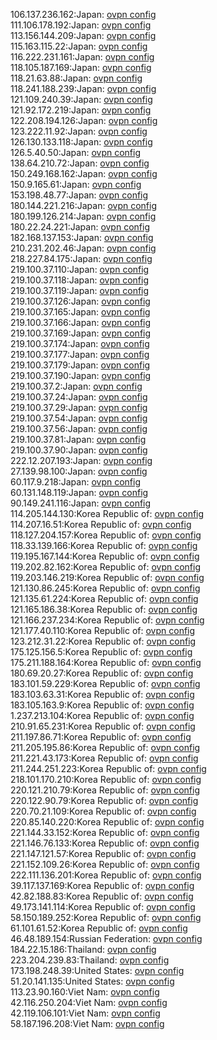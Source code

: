106.137.236.162:Japan: [ovpn config](vpn/106_137_236_162.ovpn)  
111.106.178.192:Japan: [ovpn config](vpn/111_106_178_192.ovpn)  
113.156.144.209:Japan: [ovpn config](vpn/113_156_144_209.ovpn)  
115.163.115.22:Japan: [ovpn config](vpn/115_163_115_22.ovpn)  
116.222.231.161:Japan: [ovpn config](vpn/116_222_231_161.ovpn)  
118.105.187.169:Japan: [ovpn config](vpn/118_105_187_169.ovpn)  
118.21.63.88:Japan: [ovpn config](vpn/118_21_63_88.ovpn)  
118.241.188.239:Japan: [ovpn config](vpn/118_241_188_239.ovpn)  
121.109.240.39:Japan: [ovpn config](vpn/121_109_240_39.ovpn)  
121.92.172.219:Japan: [ovpn config](vpn/121_92_172_219.ovpn)  
122.208.194.126:Japan: [ovpn config](vpn/122_208_194_126.ovpn)  
123.222.11.92:Japan: [ovpn config](vpn/123_222_11_92.ovpn)  
126.130.133.118:Japan: [ovpn config](vpn/126_130_133_118.ovpn)  
126.5.40.50:Japan: [ovpn config](vpn/126_5_40_50.ovpn)  
138.64.210.72:Japan: [ovpn config](vpn/138_64_210_72.ovpn)  
150.249.168.162:Japan: [ovpn config](vpn/150_249_168_162.ovpn)  
150.9.165.61:Japan: [ovpn config](vpn/150_9_165_61.ovpn)  
153.198.48.77:Japan: [ovpn config](vpn/153_198_48_77.ovpn)  
180.144.221.216:Japan: [ovpn config](vpn/180_144_221_216.ovpn)  
180.199.126.214:Japan: [ovpn config](vpn/180_199_126_214.ovpn)  
180.22.24.221:Japan: [ovpn config](vpn/180_22_24_221.ovpn)  
182.168.137.153:Japan: [ovpn config](vpn/182_168_137_153.ovpn)  
210.231.202.46:Japan: [ovpn config](vpn/210_231_202_46.ovpn)  
218.227.84.175:Japan: [ovpn config](vpn/218_227_84_175.ovpn)  
219.100.37.110:Japan: [ovpn config](vpn/219_100_37_110.ovpn)  
219.100.37.118:Japan: [ovpn config](vpn/219_100_37_118.ovpn)  
219.100.37.119:Japan: [ovpn config](vpn/219_100_37_119.ovpn)  
219.100.37.126:Japan: [ovpn config](vpn/219_100_37_126.ovpn)  
219.100.37.165:Japan: [ovpn config](vpn/219_100_37_165.ovpn)  
219.100.37.166:Japan: [ovpn config](vpn/219_100_37_166.ovpn)  
219.100.37.169:Japan: [ovpn config](vpn/219_100_37_169.ovpn)  
219.100.37.174:Japan: [ovpn config](vpn/219_100_37_174.ovpn)  
219.100.37.177:Japan: [ovpn config](vpn/219_100_37_177.ovpn)  
219.100.37.179:Japan: [ovpn config](vpn/219_100_37_179.ovpn)  
219.100.37.190:Japan: [ovpn config](vpn/219_100_37_190.ovpn)  
219.100.37.2:Japan: [ovpn config](vpn/219_100_37_2.ovpn)  
219.100.37.24:Japan: [ovpn config](vpn/219_100_37_24.ovpn)  
219.100.37.29:Japan: [ovpn config](vpn/219_100_37_29.ovpn)  
219.100.37.54:Japan: [ovpn config](vpn/219_100_37_54.ovpn)  
219.100.37.56:Japan: [ovpn config](vpn/219_100_37_56.ovpn)  
219.100.37.81:Japan: [ovpn config](vpn/219_100_37_81.ovpn)  
219.100.37.90:Japan: [ovpn config](vpn/219_100_37_90.ovpn)  
222.12.207.193:Japan: [ovpn config](vpn/222_12_207_193.ovpn)  
27.139.98.100:Japan: [ovpn config](vpn/27_139_98_100.ovpn)  
60.117.9.218:Japan: [ovpn config](vpn/60_117_9_218.ovpn)  
60.131.148.119:Japan: [ovpn config](vpn/60_131_148_119.ovpn)  
90.149.241.116:Japan: [ovpn config](vpn/90_149_241_116.ovpn)  
114.205.144.130:Korea Republic of: [ovpn config](vpn/114_205_144_130.ovpn)  
114.207.16.51:Korea Republic of: [ovpn config](vpn/114_207_16_51.ovpn)  
118.127.204.157:Korea Republic of: [ovpn config](vpn/118_127_204_157.ovpn)  
118.33.139.166:Korea Republic of: [ovpn config](vpn/118_33_139_166.ovpn)  
119.195.167.144:Korea Republic of: [ovpn config](vpn/119_195_167_144.ovpn)  
119.202.82.162:Korea Republic of: [ovpn config](vpn/119_202_82_162.ovpn)  
119.203.146.219:Korea Republic of: [ovpn config](vpn/119_203_146_219.ovpn)  
121.130.86.245:Korea Republic of: [ovpn config](vpn/121_130_86_245.ovpn)  
121.135.61.224:Korea Republic of: [ovpn config](vpn/121_135_61_224.ovpn)  
121.165.186.38:Korea Republic of: [ovpn config](vpn/121_165_186_38.ovpn)  
121.166.237.234:Korea Republic of: [ovpn config](vpn/121_166_237_234.ovpn)  
121.177.40.110:Korea Republic of: [ovpn config](vpn/121_177_40_110.ovpn)  
123.212.31.22:Korea Republic of: [ovpn config](vpn/123_212_31_22.ovpn)  
175.125.156.5:Korea Republic of: [ovpn config](vpn/175_125_156_5.ovpn)  
175.211.188.164:Korea Republic of: [ovpn config](vpn/175_211_188_164.ovpn)  
180.69.20.27:Korea Republic of: [ovpn config](vpn/180_69_20_27.ovpn)  
183.101.59.229:Korea Republic of: [ovpn config](vpn/183_101_59_229.ovpn)  
183.103.63.31:Korea Republic of: [ovpn config](vpn/183_103_63_31.ovpn)  
183.105.163.9:Korea Republic of: [ovpn config](vpn/183_105_163_9.ovpn)  
1.237.213.104:Korea Republic of: [ovpn config](vpn/1_237_213_104.ovpn)  
210.91.65.231:Korea Republic of: [ovpn config](vpn/210_91_65_231.ovpn)  
211.197.86.71:Korea Republic of: [ovpn config](vpn/211_197_86_71.ovpn)  
211.205.195.86:Korea Republic of: [ovpn config](vpn/211_205_195_86.ovpn)  
211.221.43.173:Korea Republic of: [ovpn config](vpn/211_221_43_173.ovpn)  
211.244.251.223:Korea Republic of: [ovpn config](vpn/211_244_251_223.ovpn)  
218.101.170.210:Korea Republic of: [ovpn config](vpn/218_101_170_210.ovpn)  
220.121.210.79:Korea Republic of: [ovpn config](vpn/220_121_210_79.ovpn)  
220.122.90.79:Korea Republic of: [ovpn config](vpn/220_122_90_79.ovpn)  
220.70.21.109:Korea Republic of: [ovpn config](vpn/220_70_21_109.ovpn)  
220.85.140.220:Korea Republic of: [ovpn config](vpn/220_85_140_220.ovpn)  
221.144.33.152:Korea Republic of: [ovpn config](vpn/221_144_33_152.ovpn)  
221.146.76.133:Korea Republic of: [ovpn config](vpn/221_146_76_133.ovpn)  
221.147.121.57:Korea Republic of: [ovpn config](vpn/221_147_121_57.ovpn)  
221.152.109.26:Korea Republic of: [ovpn config](vpn/221_152_109_26.ovpn)  
222.111.136.201:Korea Republic of: [ovpn config](vpn/222_111_136_201.ovpn)  
39.117.137.169:Korea Republic of: [ovpn config](vpn/39_117_137_169.ovpn)  
42.82.188.83:Korea Republic of: [ovpn config](vpn/42_82_188_83.ovpn)  
49.173.141.114:Korea Republic of: [ovpn config](vpn/49_173_141_114.ovpn)  
58.150.189.252:Korea Republic of: [ovpn config](vpn/58_150_189_252.ovpn)  
61.101.61.52:Korea Republic of: [ovpn config](vpn/61_101_61_52.ovpn)  
46.48.189.154:Russian Federation: [ovpn config](vpn/46_48_189_154.ovpn)  
184.22.15.186:Thailand: [ovpn config](vpn/184_22_15_186.ovpn)  
223.204.239.83:Thailand: [ovpn config](vpn/223_204_239_83.ovpn)  
173.198.248.39:United States: [ovpn config](vpn/173_198_248_39.ovpn)  
51.20.141.135:United States: [ovpn config](vpn/51_20_141_135.ovpn)  
113.23.90.160:Viet Nam: [ovpn config](vpn/113_23_90_160.ovpn)  
42.116.250.204:Viet Nam: [ovpn config](vpn/42_116_250_204.ovpn)  
42.119.106.101:Viet Nam: [ovpn config](vpn/42_119_106_101.ovpn)  
58.187.196.208:Viet Nam: [ovpn config](vpn/58_187_196_208.ovpn)  
